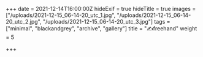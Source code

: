 +++
date = 2021-12-14T16:00:00Z
hideExif = true
hideTitle = true
images = ["/uploads/2021-12-15_06-14-20_utc_1.jpg", "/uploads/2021-12-15_06-14-20_utc_2.jpg", "/uploads/2021-12-15_06-14-20_utc_3.jpg"]
tags = ["minimal", "blackandgrey", "archive", "gallery"]
title = "✍️freehand"
weight = 5

+++

